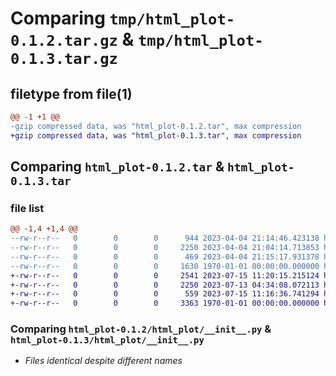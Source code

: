 # Comparing `tmp/html_plot-0.1.2.tar.gz` & `tmp/html_plot-0.1.3.tar.gz`

## filetype from file(1)

```diff
@@ -1 +1 @@
-gzip compressed data, was "html_plot-0.1.2.tar", max compression
+gzip compressed data, was "html_plot-0.1.3.tar", max compression
```

## Comparing `html_plot-0.1.2.tar` & `html_plot-0.1.3.tar`

### file list

```diff
@@ -1,4 +1,4 @@
--rw-r--r--   0        0        0      944 2023-04-04 21:14:46.423138 html_plot-0.1.2/README.md
--rw-r--r--   0        0        0     2250 2023-04-04 21:04:14.713853 html_plot-0.1.2/html_plot/__init__.py
--rw-r--r--   0        0        0      469 2023-04-04 21:15:17.931378 html_plot-0.1.2/pyproject.toml
--rw-r--r--   0        0        0     1630 1970-01-01 00:00:00.000000 html_plot-0.1.2/PKG-INFO
+-rw-r--r--   0        0        0     2541 2023-07-15 11:20:15.215124 html_plot-0.1.3/README.md
+-rw-r--r--   0        0        0     2250 2023-07-13 04:34:08.072113 html_plot-0.1.3/html_plot/__init__.py
+-rw-r--r--   0        0        0      559 2023-07-15 11:16:36.741294 html_plot-0.1.3/pyproject.toml
+-rw-r--r--   0        0        0     3363 1970-01-01 00:00:00.000000 html_plot-0.1.3/PKG-INFO
```

### Comparing `html_plot-0.1.2/html_plot/__init__.py` & `html_plot-0.1.3/html_plot/__init__.py`

 * *Files identical despite different names*

